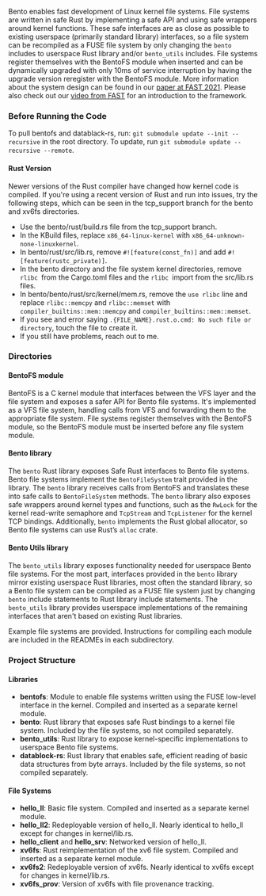 Bento enables fast development of Linux kernel file systems. File systems are written in safe Rust by implementing a safe API and using safe wrappers around kernel functions. These safe interfaces are as close as possible to existing userspace (primarily standard library) interfaces, so a file system can be recompiled as a FUSE file system by only changing the `bento` includes to userspace Rust library and/or `bento_utils` includes. File systems register themselves with the BentoFS module when inserted and can be dynamically upgraded with only 10ms of service interruption by having the upgrade version reregister with the BentoFS module. More information about the system design can be found in our [paper at FAST 2021](https://www.usenix.org/system/files/fast21-miller.pdf). Please also check out our [video from FAST](https://www.usenix.org/conference/fast21/presentation/miller) for an introduction to the framework.

### Before Running the Code
To pull bentofs and datablack-rs, run: `git submodule update --init --recursive` in the root directory. 
To update, run `git submodule update --recursive --remote`.

#### Rust Version
Newer versions of the Rust compiler have changed how kernel code is compiled. If you're using a recent version of Rust and run into issues, try the following steps, which can be seen in the tcp_support branch for the bento and xv6fs directories.
* Use the bento/rust/build.rs file from the tcp_support branch.
* In the KBuild files, replace `x86_64-linux-kernel` with `x86_64-unknown-none-linuxkernel`.
* In bento/rust/src/lib.rs, remove `#![feature(const_fn)]` and add `#![feature(rustc_private)]`.
* In the bento directory and the file system kernel directories, remove `rlibc `from the Cargo.toml files and the `rlibc `import from the src/lib.rs files.
* In bento/bento/rust/src/kernel/mem.rs, remove the `use rlibc` line and replace `rlibc::memcpy` and `rlibc::memset` with `compiler_builtins::mem::memcpy` and `compiler_builtins::mem::memset`.
* If you see and error saying `.{FILE_NAME}.rust.o.cmd: No such file or directory`, touch the file to create it. 
* If you still have problems, reach out to me.

### Directories

#### BentoFS module
BentoFS is a C kernel module that interfaces between the VFS layer and the file system and exposes a safer API for Bento file systems. It's implemented as a VFS file system, handling calls from VFS and forwarding them to the appropriate file system. File systems register themselves with the BentoFS module, so the BentoFS module must be inserted before any file system module.

#### Bento library
The `bento` Rust library exposes Safe Rust interfaces to Bento file systems. Bento file systems implement the `BentoFileSystem` trait provided in the library. The `bento` library receives calls from BentoFS and translates these into safe calls to `BentoFileSystem` methods. The `bento` library also exposes safe wrappers around kernel types and functions, such as the `RwLock` for the kernel read-write semaphore and `TcpStream` and `TcpListener` for the kernel TCP bindings. Additionally, `bento` implements the Rust global allocator, so Bento file systems can use Rust’s `alloc` crate.

#### Bento Utils library
The `bento_utils` library exposes functionality needed for userspace Bento file systems. For the most part, interfaces provided in the `bento` library mirror existing userspace Rust libraries, most often the standard library, so a Bento file system can be compiled as a FUSE file system just by changing `bento` include statements to Rust library include statements. The `bento_utils` library provides userspace implementations of the remaining interfaces that aren't based on existing Rust libraries.

Example file systems are provided. Instructions for compiling each module are included in the READMEs in each subdirectory.

### Project Structure

#### Libraries
* **bentofs**: Module to enable file systems written using the FUSE low-level interface in the kernel. Compiled and inserted as a separate kernel module.
* **bento**: Rust library that exposes safe Rust bindings to a kernel file system. Included by the file systems, so not compiled separately.
* **bento_utils**: Rust library to expose kernel-specific implementations to userspace Bento file systems.
* **datablock-rs**: Rust library that enables safe, efficient reading of basic data structures from byte arrays. Included by the file systems, so not compiled separately.

#### File Systems
* **hello_ll**: Basic file system. Compiled and inserted as a separate kernel module.
* **hello_ll2**: Redeployable version of hello_ll. Nearly identical to hello_ll except for changes in kernel/lib.rs.
* **hello_client** and **hello_srv**: Networked version of hello_ll.
* **xv6fs**: Rust reimplementation of the xv6 file system. Compiled and inserted as a separate kernel module.
* **xv6fs2**: Redeployable version of xv6fs. Nearly identical to xv6fs except for changes in kernel/lib.rs.
* **xv6fs_prov**: Version of xv6fs with file provenance tracking.

